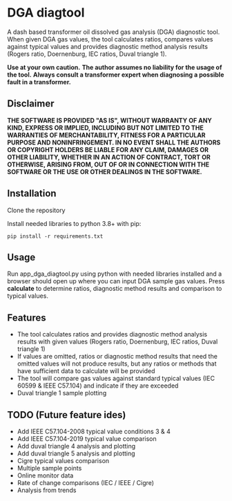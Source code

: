 # DGA diagtool

A dash based transformer oil dissolved gas analysis (DGA) diagnostic tool. When given DGA gas values, the tool calculates ratios, compares values against typical values and provides diagnostic method analysis results (Rogers ratio, Doernenburg, IEC ratios, Duval triangle 1).

**Use at your own caution.** **The author assumes no liability for the usage of the tool.** **Always consult a transformer expert when diagnosing a possible fault in a transformer.**

## Disclaimer

**THE SOFTWARE IS PROVIDED "AS IS", WITHOUT WARRANTY OF ANY KIND, EXPRESS OR IMPLIED, INCLUDING BUT NOT LIMITED TO THE WARRANTIES OF MERCHANTABILITY, FITNESS FOR A PARTICULAR PURPOSE AND NONINFRINGEMENT. IN NO EVENT SHALL THE AUTHORS OR COPYRIGHT HOLDERS BE LIABLE FOR ANY CLAIM, DAMAGES OR OTHER LIABILITY, WHETHER IN AN ACTION OF CONTRACT, TORT OR OTHERWISE, ARISING FROM, OUT OF OR IN CONNECTION WITH THE SOFTWARE OR THE USE OR OTHER DEALINGS IN THE SOFTWARE.**

## Installation

Clone the repository

Install needed libraries to python 3.8+ with pip: 

```
pip install -r requirements.txt
```

## Usage

Run app_dga_diagtool.py using python with needed libraries installed and a browser should open up where you can input DGA sample gas values. Press **calculate** to determine ratios, diagnostic method results and comparison to typical values.

## Features

- The tool calculates ratios and provides diagnostic method analysis results with given values (Rogers ratio, Doernenburg, IEC ratios, Duval triangle 1)
- If values are omitted, ratios or diagnostic method results that need the omitted values will not produce results, but any ratios or methods that have sufficient data to calculate will be provided
- The tool will compare gas values against standard typical values (IEC 60599 & IEEE C57.104) and indicate if they are exceeded 
- Duval triangle 1 sample plotting

## TODO (Future feature ides)
- Add IEEE C57.104-2008 typical value conditions 3 & 4
- Add IEEE C57.104-2019 typical value comparison
- Add duval triangle 4 analysis and plotting
- Add duval triangle 5 analysis and plotting
- Cigre typical values comparison
- Multiple sample points
- Online monitor data
- Rate of change comparisons (IEC / IEEE / Cigre)
- Analysis from trends

